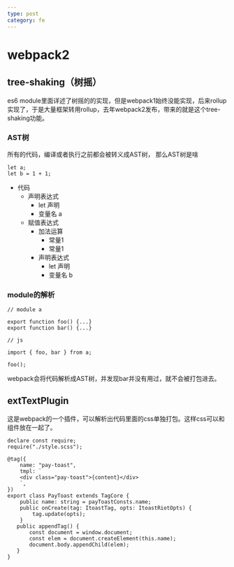 ```yaml
---
type: post
category: fe
---
```

# webpack2

## tree-shaking（树摇）

es6 module里面详述了树摇的的实现，但是webpack1始终没能实现，后来rollup实现了，于是大量框架转用rollup，去年webpack2发布，带来的就是这个tree-shaking功能。

### AST树

所有的代码，编译或者执行之前都会被转义成AST树，
那么AST树是啥

    let a;
    let b = 1 + 1;

* 代码
    + 声明表达式
        - let 声明
        - 变量名 a
    + 赋值表达式
        - 加法运算
            * 常量1
            * 常量1
        - 声明表达式
            - let 声明
            - 变量名 b

### module的解析

    // module a

    export function foo() {...}
    export function bar() {...}

    // js

    import { foo, bar } from a;

    foo();

webpack会将代码解析成AST树，并发现bar并没有用过，就不会被打包进去。

## extTextPlugin

这是webpack的一个插件，可以解析出代码里面的css单独打包。这样css可以和组件放在一起了。

    declare const require;
    require("./style.scss");

    @tag({
        name: "pay-toast",
        tmpl: `
        <div class="pay-toast">{content}</div>
        `,
    })
    export class PayToast extends TagCore {
        public name: string = payToastConsts.name;
        public onCreate(tag: ItoastTag, opts: ItoastRiotOpts) {
            tag.update(opts);
        }
       public appendTag() {
           const document = window.document;
           const elem = document.createElement(this.name);
           document.body.appendChild(elem);
       }
    }

